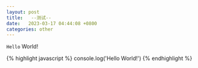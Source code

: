 ```yaml
---
layout: post
title:   --测试--
date:   2023-03-17 04:44:08 +0800
categories: other
---
```

`Hello` World!

{% highlight javascript %}
console.log('Hello World!')
{% endhighlight %}


